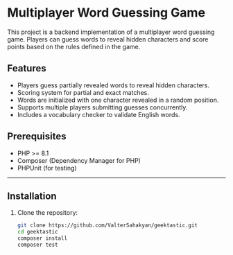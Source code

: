 # Multiplayer Word Guessing Game

This project is a backend implementation of a multiplayer word guessing game. Players can guess words to reveal hidden characters and score points based on the rules defined in the game.

## Features

- Players guess partially revealed words to reveal hidden characters.
- Scoring system for partial and exact matches.
- Words are initialized with one character revealed in a random position.
- Supports multiple players submitting guesses concurrently.
- Includes a vocabulary checker to validate English words.

## Prerequisites

- PHP >= 8.1
- Composer (Dependency Manager for PHP)
- PHPUnit (for testing)

---

## Installation

1. Clone the repository:
   ```bash
   git clone https://github.com/ValterSahakyan/geektastic.git
   cd geektastic
   composer install
   composer test
   
